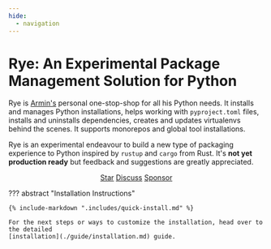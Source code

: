 ```yaml
---
hide:
  - navigation
---
```


# Rye: An Experimental Package Management Solution for Python

Rye is [Armin's](https://github.com/mitsuhiko) personal one-stop-shop for all
his Python needs.  It installs and manages Python installations, helps working with
`pyproject.toml` files, installs and uninstalls dependencies, creates and updates
virtualenvs behind the scenes.  It supports monorepos and global tool installations.

Rye is an experimental endeavour to build a new type of packaging experience to
Python inspired by `rustup` and `cargo` from Rust.  It's **not yet production ready**
but feedback and suggestions are greatly appreciated.

<script async defer src="https://buttons.github.io/buttons.js"></script>
<p align="center">
  <a class="github-button" href="https://github.com/mitsuhiko/rye" data-size="large" data-show-count="true" data-color-scheme="light" aria-label="Star mitsuhiko/insta on GitHub">Star</a>
<a class="github-button" href="https://github.com/mitsuhiko/rye/discussions" data-icon="octicon-comment-discussion" data-size="large" aria-label="Discuss mitsuhiko/rye on GitHub">Discuss</a>
  <a class="github-button" href="https://github.com/sponsors/mitsuhiko" data-size="large" data-icon="octicon-heart" data-color-scheme="light" aria-label="Sponsor @mitsuhiko on GitHub">Sponsor</a>
</p>

??? abstract "Installation Instructions"

    {% include-markdown ".includes/quick-install.md" %}

    For the next steps or ways to customize the installation, head over to the detailed
    [installation](./guide/installation.md) guide.